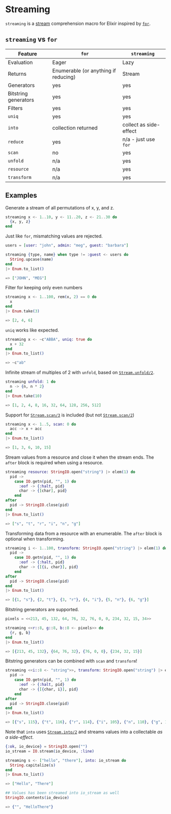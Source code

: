# Streaming

`streaming` is a [stream](https://hexdocs.pm/elixir/Stream.html) comprehension macro for Elixir
inspired by [`for`](https://hexdocs.pm/elixir/Kernel.SpecialForms.html#for/1).

## `streaming` vs `for`

| Feature              | `for`                                | `streaming`            |
|----------------------|--------------------------------------|------------------------|
| Evaluation           | Eager                                | Lazy                   |
| Returns              | Enumerable (or anything if reducing) | Stream                 |
| Generators           | yes                                  | yes                    |
| Bitstring generators | yes                                  | yes                    |
| Filters              | yes                                  | yes                    |
| `uniq`               | yes                                  | yes                    |
| `into`               | collection returned                  | collect as side-effect |
| `reduce`             | yes                                  | n/a - just use `for`   |
| `scan`               | no                                   | yes                    |
| `unfold`             | n/a                                  | yes                    |
| `resource`           | n/a                                  | yes                    |
| `transform`          | n/a                                  | yes                    |


## Examples

Generate a stream of all permutations of x, y, and z.
```elixir
streaming x <- 1..10, y <- 11..20, z <- 21..30 do
  {x, y, z}
end
```

Just like `for`, mismatching values are rejected.
```elixir
users = [user: "john", admin: "meg", guest: "barbara"]

streaming {type, name} when type != :guest <- users do
  String.upcase(name)
end
|> Enum.to_list()

=> ["JOHN", "MEG"]
```

Filter for keeping only even numbers
```elixir
streaming x <- 1..100, rem(x, 2) == 0 do
  x
end
|> Enum.take(3)

=> [2, 4, 6]
```

`uniq` works like expected.
```elixir
streaming x <- ~c"ABBA", uniq: true do
  x + 32
end
|> Enum.to_list()

=> ~c"ab"
```

Infinite stream of multiples of 2 with `unfold`, based on
[`Stream.unfold/2`](https://hexdocs.pm/elixir/Stream.html#unfold/2).
```elixir
streaming unfold: 1 do
  n -> {n, n * 2}
end
|> Enum.take(10)

=> [1, 2, 4, 8, 16, 32, 64, 128, 256, 512]
```

Support for [`Stream.scan/3`](https://hexdocs.pm/elixir/Stream.html#scan/3) is included
(but not [`Stream.scan/2`](https://hexdocs.pm/elixir/Stream.html#scan/2))
```elixir
streaming x <- 1..5, scan: 0 do
  acc -> x + acc
end
|> Enum.to_list()

=> [1, 3, 6, 10, 15]
```

Stream values from a resource and close it when the stream ends. The `after` block is required
when using a resource.
```elixir
streaming resource: StringIO.open("string") |> elem(1) do
  pid ->
    case IO.getn(pid, "", 1) do
      :eof -> {:halt, pid}
      char -> {[char], pid}
    end
after
  pid -> StringIO.close(pid)
end
|> Enum.to_list()

=> ["s", "t", "r", "i", "n", "g"]
```

Transforming data from a resource with an enumerable. The `after` block is optional when
transforming.
```elixir
streaming i <- 1..100, transform: StringIO.open("string") |> elem(1) do
  pid ->
    case IO.getn(pid, "", 1) do
      :eof -> {:halt, pid}
      char -> {[{i, char}], pid}
    end
after
  pid -> StringIO.close(pid)
end
|> Enum.to_list()

=> [{1, "s"}, {2, "t"}, {3, "r"}, {4, "i"}, {5, "n"}, {6, "g"}]
```

Bitstring generators are supported.
```elixir
pixels = <<213, 45, 132, 64, 76, 32, 76, 0, 0, 234, 32, 15, 34>>

streaming <<r::8, g::8, b::8 <- pixels>> do
  {r, g, b}
end
|> Enum.to_list()

=> [{213, 45, 132}, {64, 76, 32}, {76, 0, 0}, {234, 32, 15}]
```

Bitstring generators can be combined with `scan` and `transform`!
```elixir
streaming <<i::8 <- "string">>, transform: StringIO.open("string") |> elem(1) do
  pid ->
    case IO.getn(pid, "", 1) do
      :eof -> {:halt, pid}
      char -> {[{char, i}], pid}
    end
after
  pid -> StringIO.close(pid)
end
|> Enum.to_list()

=> [{"s", 115}, {"t", 116}, {"r", 114}, {"i", 105}, {"n", 110}, {"g", 103}]
```


Note that `into` uses [`Stream.into/2`](https://hexdocs.pm/elixir/Stream.html#into/3)
and streams values into a collectable _as a side-effect_.
```elixir
{:ok, io_device} = StringIO.open("")
io_stream = IO.stream(io_device, :line)

streaming s <- ["hello", "there"], into: io_stream do
  String.capitalize(s)
end
|> Enum.to_list()

=> ["Hello", "There"]

## Values has been streamed into io_stream as well
StringIO.contents(io_device)

=> {"", "HelloThere"}
```
